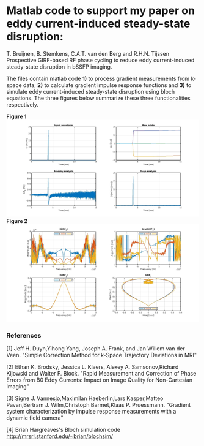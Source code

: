 
# Matlab code to support my paper on eddy current-induced steady-state disruption:

T. Bruijnen, B. Stemkens, C.A.T. van den Berg and R.H.N. Tijssen
Prospective GIRF-based RF phase cycling to reduce eddy current-induced steady-state disruption in bSSFP imaging.

The files contain matlab code **1)** to process gradient measurements from k-space data; **2)** to calculate gradient impulse response functions and **3)** to simulate eddy current-induced steady-state disruption using bloch equations. The three figures below summarize these three functionalities respectively.

**Figure 1**
![](Images/kdata_processed.jpg)
**Figure 2**
![](Images/girfs.jpg)

### References

[1] Jeff H. Duyn,Yihong Yang, Joseph A. Frank, and Jan Willem van der Veen.
"Simple Correction Method for k-Space Trajectory Deviations in MRI"

[2] Ethan K. Brodsky, Jessica L. Klaers, Alexey A. Samsonov,Richard Kijowski and Walter F. Block.
"Rapid Measurement and Correction of Phase Errors from B0 Eddy Currents: Impact on Image Quality for Non-Cartesian Imaging"

[3] Signe J. Vannesjo,Maximilan Haeberlin,Lars Kasper,Matteo Pavan,Bertram J. Wilm,Christoph Barmet,Klaas P. Pruessmann.
"Gradient system characterization by impulse response measurements with a dynamic field camera"

[4] Brian Hargreaves's Bloch simulation code
http://mrsrl.stanford.edu/~brian/blochsim/
